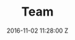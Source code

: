 ---
title: Team
date: 2016-11-02 11:28:00 Z
permalink: "/team/"
showInMenu: true
order: 2
team-mates:
- image: "/img/team/icon-nir.png"
  name: Nir Epstein
  title: Founder and Managing Director
  social:
    linkedin: https://il.linkedin.com/in/epsteincap
  text: Mr. Epstein is the founder and Managing Director of Cincopa. Mr. Epstein has
    more than 17 years of professional experience in business advisory both as a lawyer
    and as an investment banker. Mr. Epstein also has experience in managing the largest
    international investment banking office in Israel. <br/><br/>Since the establishment
    of Cincopa in 2005, Mr. Epstein has been advising international companies on M&A
    and private equity investments. During this period Mr. Epstein represented a wide
    range of multinational corporations on significant investments, mergers, acquisitions,
    divestitures, restructurings and other strategic corporate transactions. <br/>><br/>>Prior
    to establishing Cincopa, Mr. Epstein was an investment banker with Lehman Brothers
    Inc. (1997 - 2005) and in his last role served as Head of Lehman Brothers Israel
    office (2003-2005) and prior to that a member of the Israeli coverage team and
    of the global mergers and acquisitions group (1997-2003). <br/><br/>During his
    tenure Mr. Epstein was involved with multibillion dollar cross border transactions
    for the Government of Israel and major Israeli corporations. Mr. Epstein advised
    marketed and executed a wide range of M&A, equity and debt transactions for various
    clients including the Government of Israel, Bank Leumi, Bank Hapoalim, Saifun
    Semiconductors, Ness Technologies, ECI Telecom, MIND CTI, Emblaze Systems, Nice
    Systems, Barak, Partner Communications, Given Imaging, Groupe Danone, Honeywell
    International, Automatic Data Processing, L-3 communications, EMC and many other
    multinationals. <br/><br/>Prior to joining Lehman Brothers Mr. Epstein was an
    attorney with the law firm of S. Horowitz & Co. (1993-1996), specializing in corporate
    law and antitrust law. <br/><br/>Mr. Epstein received an MBA from INSEAD Fontainebleau,
    France and an LL.B. magna cum laude from Tel-Aviv University Law School (Mr. Epstein
    is a member of the Israel Bar). Mr. Epstein is fluent in Hebrew, English and Spanish.
- image: "/img/team/icon-amir.png"
  name: Amir Tchetchik
  title: Managing Director
  social:
    linkedin: https://www.linkedin.com/in/amirtchetchik
  text: "Mr. Tchetchik is a Managing Director in Cincopa. Prior to joining Cincopa,
    Mr. Tchetchik held various positions in Migdal Insurance ltd., one of Israelâ€™s
    largest asset Managers. Most recently, Mr. Tchetchik served as Migdalâ€™s Head
    of Alternative assets, with responsibilities that included direct equity investments,
    debt restructuring and investment in Private Equity funds and Hedge Funds. In
    this role, Amir led several successful investments in real estate, hotels, industries
    and technology. Mr. Tchetchik also served a bondholder committee member in Zim
    Shipping 2013 restructuring. Prior to joining Migdal in 2009, Amir was an associate
    in Tahori Investment House, an Israeli investment firm, where he consulted private
    and public companies in numerous transactions across various industries. In addition
    to that, Mr. Tchetchik served as product manager and business analyst in two Israeli
    start-ups, Mirabilis and WeFi. \n<br/><br/>\nMr. Tchetchik received an MSc, with
    Merit, in Finance and Economics from London School of Economics and Political
    Science (LSE) and a Bachelor degree in Economics from the Tel-Aviv University."
layout: team
---